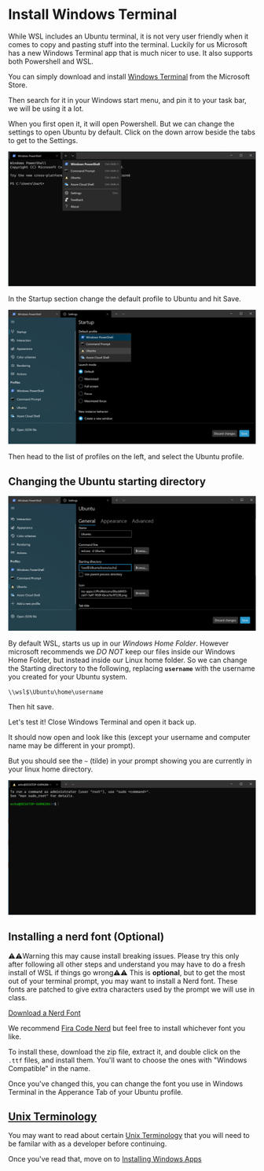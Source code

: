 # Install Windows Terminal

While WSL includes an Ubuntu terminal, it is not very user friendly when it comes to copy and pasting stuff into the terminal.  Luckily for us Microsoft has a new Windows Terminal app that is much nicer to use. It also supports both Powershell and WSL.

You can simply download and install [Windows Terminal] from the Microsoft Store.

Then search for it in your Windows start menu, and pin it to your task bar, we
will be using it a lot.

When you first open it, it will open Powershell. But we can change the settings
to open Ubuntu by default. Click on the down arrow beside the tabs to get to the
Settings.

![Windows-Terminal-Settings-Menu](images/Windows-Terminal-Settings-Menu.png)

In the Startup section change the default profile to Ubuntu and hit Save.

![Windows-Terminal-Default-Profile](images/Windows-Terminal-Default-Profile.png)

Then head to the list of profiles on the left, and select the Ubuntu profile.

## Changing the Ubuntu starting directory

![Windows-Terminal-Ubuntu-Starting-Directory](images/Windows-Terminal-Ubuntu-Starting-Directory.png)

By default WSL, starts us up in our *Windows Home Folder*. However microsoft recommends we *DO NOT* keep our files inside our Windows Home Folder, but instead
inside our Linux home folder.  So we can change the Starting directory to the following, replacing **`username`** with the username you created for your Ubuntu system.

```text
\\wsl$\Ubuntu\home\username
```

Then hit save.

Let's test it! Close Windows Terminal and open it back up.

It should now open and look like this (except your username and computer name may be different in your prompt).

But you should see the `~` (tilde) in your prompt showing you are currently in your linux home directory.

![Ubuntu-Windows-Terminal](images/Ubuntu-Windows-Terminal.png)

## Installing a nerd font (Optional)
⚠️⚠️Warning this may cause install breaking issues. Please try this only after following all other steps and understand you may have to do a fresh install of WSL if things go wrong⚠️⚠️
This is **optional**, but to get the most out of your terminal prompt, you may want to install
a Nerd font.  These fonts are patched to give extra characters used by the prompt we will
use in class.

[Download a Nerd Font]

We recommend [Fira Code Nerd] but feel free to install whichever font you like.

To install these, download the zip file, extract it, and double click on the `.ttf`
files, and install them. You'll want to choose the ones with "Windows Compatible"
in the name.

Once you've changed this, you can change the font you use in Windows Terminal
in the Apperance Tab of your Ubuntu profile.

## [Unix Terminology]

You may want to read about certain [Unix Terminology] that you will need to be familar with as a developer before continuing.

Once you've read that, move on to [Installing Windows Apps]

[Installing Ansible]:ansible-setup.md
[Unix Terminology]:../resources/unix-terminology.md
[Windows Terminal]:https://www.microsoft.com/en-us/p/windows-terminal/9n0dx20hk701
[Installing Windows Apps]:windows-app-setup.md
[Download a Nerd Font]:https://www.nerdfonts.com/font-downloads
[Fira Code Nerd]:https://github.com/ryanoasis/nerd-fonts/releases/download/v2.1.0/FiraCode.zip
